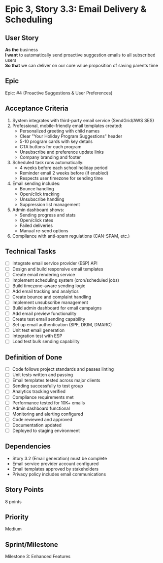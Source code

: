 # Epic 3, Story 3.3: Email Delivery & Scheduling

## User Story
**As the** business  
**I want** to automatically send proactive suggestion emails to all subscribed users  
**So that** we can deliver on our core value proposition of saving parents time

## Epic
Epic: #4 (Proactive Suggestions & User Preferences)

## Acceptance Criteria
1. System integrates with third-party email service (SendGrid/AWS SES)
2. Professional, mobile-friendly email templates created:
   - Personalized greeting with child names
   - Clear "Your Holiday Program Suggestions" header
   - 5-10 program cards with key details
   - CTA buttons for each program
   - Unsubscribe and preference update links
   - Company branding and footer
3. Scheduled task runs automatically:
   - 4 weeks before each school holiday period
   - Reminder email 2 weeks before (if enabled)
   - Respects user timezone for sending time
4. Email sending includes:
   - Bounce handling
   - Open/click tracking
   - Unsubscribe handling
   - Suppression list management
5. Admin dashboard shows:
   - Sending progress and stats
   - Open/click rates
   - Failed deliveries
   - Manual re-send options
6. Compliance with anti-spam regulations (CAN-SPAM, etc.)

## Technical Tasks
- [ ] Integrate email service provider (ESP) API
- [ ] Design and build responsive email templates
- [ ] Create email rendering service
- [ ] Implement scheduling system (cron/scheduled jobs)
- [ ] Build timezone-aware sending logic
- [ ] Add email tracking and analytics
- [ ] Create bounce and complaint handling
- [ ] Implement unsubscribe management
- [ ] Build admin dashboard for email campaigns
- [ ] Add email preview functionality
- [ ] Create test email sending capability
- [ ] Set up email authentication (SPF, DKIM, DMARC)
- [ ] Unit test email generation
- [ ] Integration test with ESP
- [ ] Load test bulk sending capability

## Definition of Done
- [ ] Code follows project standards and passes linting
- [ ] Unit tests written and passing
- [ ] Email templates tested across major clients
- [ ] Sending successfully to test group
- [ ] Analytics tracking verified
- [ ] Compliance requirements met
- [ ] Performance tested for 10K+ emails
- [ ] Admin dashboard functional
- [ ] Monitoring and alerting configured
- [ ] Code reviewed and approved
- [ ] Documentation updated
- [ ] Deployed to staging environment

## Dependencies
- Story 3.2 (Email generation) must be complete
- Email service provider account configured
- Email templates approved by stakeholders
- Privacy policy includes email communications

## Story Points
8 points

## Priority
Medium

## Sprint/Milestone
Milestone 3: Enhanced Features

